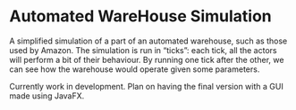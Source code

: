 # Automated WareHouse Simulation
 A simplified simulation of a part of an automated warehouse, such as those used by Amazon. 
 The simulation is run in “ticks”: each tick, all the actors will perform a bit of their behaviour. 
 By running one tick after the other, we can see how the warehouse would operate given some parameters.
 
 Currently work in development. Plan on having the final version with a GUI made using JavaFX.
